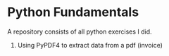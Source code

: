 # Python Fundamentals
A repository consists of all python exercises I did.

1. Using PyPDF4 to extract data from a pdf (invoice)
